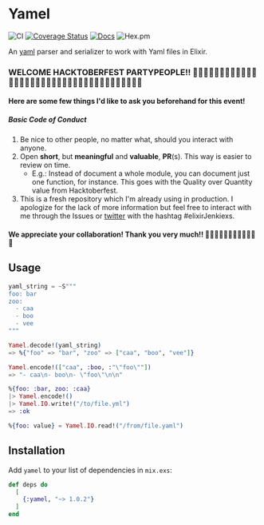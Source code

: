 # Yamel

![CI](https://github.com/GPrimola/yamel/workflows/Yamel%20CI/badge.svg)
[![Coverage Status](https://coveralls.io/repos/github/GPrimola/yamel/badge.svg?branch=master)](https://coveralls.io/github/GPrimola/yamel?branch=master)
[![Docs](https://img.shields.io/badge/api-docs-blueviolet.svg?style=flat)](https://hexdocs.pm/yamel)
![Hex.pm](https://img.shields.io/hexpm/v/yamel)
<!-- ![Hex.pm](https://img.shields.io/hexpm/dt/yamel) -->

An [yaml](https://en.wikipedia.org/wiki/YAML) parser and serializer to work with Yaml files in Elixir.

### WELCOME HACKTOBERFEST PARTYPEOPLE!! 🎉🎊🥳👩🏿‍💻👩🏾‍💻👩🏽‍💻👩🏼‍💻👩🏻‍💻👩‍💻👨‍💻👨🏻‍💻👨🏼‍💻👨🏽‍💻👨🏾‍💻👨🏿‍💻

#### Here are some few things I'd like to ask you beforehand for this event!

##### Basic Code of Conduct

1. Be nice to other people, no matter what, should you interact with anyone.
2. Open **short**, but **meaningful** and **valuable**, **PR**(s). This way is easier to review on time.
    - E.g.: Instead of document a whole module, you can document just one function, for instance. This goes with the Quality over Quantity value from Hacktoberfest.
3. This is a fresh repository which I'm already using in production. I apologize for the lack of more information but feel free to interact with me through the Issues or [twitter](https://twitter.com/lu_gico) with the hashtag #elixirJenkiexs.

#### We appreciate your collaboration! Thank you very much!! 🙏🏿🙏🏾🙏🏽🙏🏼🙏🏻🙏✨


## Usage

```elixir
yaml_string = ~S"""
foo: bar
zoo:
  - caa
  - boo
  - vee
"""

Yamel.decode!(yaml_string)
=> %{"foo" => "bar", "zoo" => ["caa", "boo", "vee"]}

Yamel.encode!(["caa", :boo, :"\"foo\""])
=> "- caa\n- boo\n- \"foo\"\n\n"

%{foo: :bar, zoo: :caa}
|> Yamel.encode!()
|> Yamel.IO.write!("/to/file.yml")
=> :ok

%{foo: value} = Yamel.IO.read!("/from/file.yaml")
```

## Installation

Add `yamel` to your list of dependencies in `mix.exs`:

```elixir
def deps do
  [
    {:yamel, "~> 1.0.2"}
  ]
end
```

